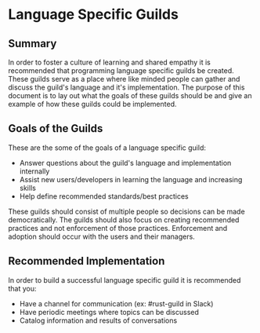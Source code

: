 # Language Specific Guilds

## Summary

In order to foster a culture of learning and shared empathy it is recommended
that programming language specific guilds be created. These guilds serve as a
place where like minded people can gather and discuss the guild's language and
it's implementation. The purpose of this document is to lay out what the goals
of these guilds should be and give an example of how these guilds could be
implemented.

## Goals of the Guilds

These are the some of the goals of a language specific guild:
  - Answer questions about the guild's language and implementation internally
  - Assist new users/developers in learning the language and increasing skills
  - Help define recommended standards/best practices

These guilds should consist of multiple people so decisions can be made
democratically. The guilds should also focus on creating recommended practices
and not enforcement of those practices. Enforcement and adoption should occur
with the users and their managers.

## Recommended Implementation

In order to build a successful language specific guild it is recommended that
you:
  - Have a channel for communication (ex: #rust-guild in Slack)
  - Have periodic meetings where topics can be discussed
  - Catalog information and results of conversations
